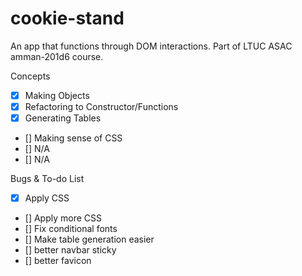 # cookie-stand
An app that functions through DOM interactions. Part of LTUC ASAC amman-201d6 course.

Concepts
- [x] Making Objects
- [x] Refactoring to Constructor/Functions
- [x] Generating Tables
- [] Making sense of CSS
- [] N/A
- [] N/A

Bugs & To-do List
- [x] Apply CSS
- [] Apply more CSS
- [] Fix conditional fonts
- [] Make table generation easier
- [] better navbar sticky
- [] better favicon